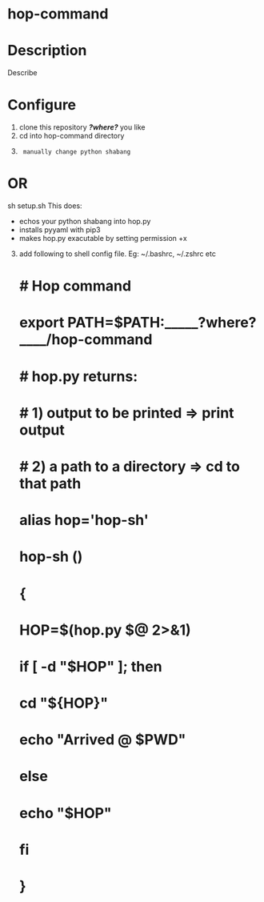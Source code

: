 # hop-command
  # Description
Describe

  # Configure
1) clone this repository ___?where?___ you like
2) cd into hop-command directory
2)
        manually change python shabang
#  OR
sh setup.sh
This does:
- echos your python shabang into hop.py
- installs pyyaml with pip3
- makes hop.py exacutable by setting permission +x
3) add following to shell config file. Eg: ~/.bashrc, ~/.zshrc etc

   # # Hop command ###################################################
   # export PATH=$PATH:_____?where?____/hop-command
   # # hop.py returns:
   # #   1) output to be printed  => print output
   # #   2) a path to a directory => cd to that path
   # alias hop='hop-sh'
   # hop-sh ()
   # {
   #         HOP=$(hop.py $@ 2>&1)
   # 
   #         if [ -d "$HOP" ]; then
   #                 cd "${HOP}"
   #                 echo "Arrived @ $PWD"
   #         else
   #                 echo "$HOP"
   #         fi
   # }
   # ########################################################################
